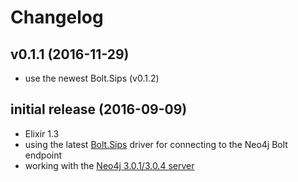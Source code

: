 # Changelog

## v0.1.1 (2016-11-29)
  - use the newest Bolt.Sips (v0.1.2)
  

## initial release (2016-09-09)
  + Elixir 1.3
  + using the latest [Bolt.Sips](https://github.com/florinpatrascu/bolt_sips) driver for connecting to the Neo4j Bolt endpoint
  + working with the [Neo4j 3.0.1/3.0.4 server](https://neo4j.com/developer/get-started/)
